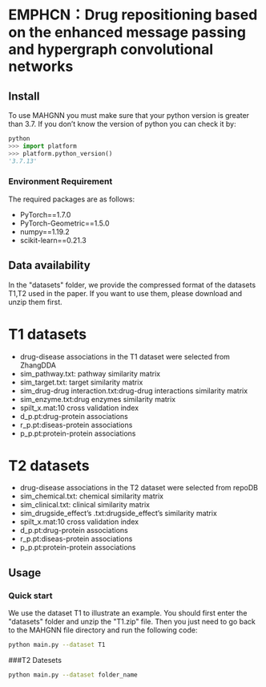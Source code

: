 # EMPHCN：Drug repositioning based on the enhanced message passing and hypergraph convolutional networks
## Install
To use MAHGNN you must make sure that your python version is greater than 3.7. If you don’t know the version of python you can check it by:
```python
python
>>> import platform
>>> platform.python_version()
'3.7.13'
```
### Environment Requirement
The required packages are as follows:
- PyTorch==1.7.0
- PyTorch-Geometric==1.5.0
- numpy==1.19.2
- scikit-learn==0.21.3

## Data availability
In the "datasets" folder, we provide the compressed format of the datasets T1,T2 used in the paper. If you want to use them, please download and unzip them first. 
# T1 datasets
- drug-disease associations in the T1 dataset were selected from ZhangDDA
- sim_pathway.txt: pathway similarity matrix
- sim_target.txt: target similarity matrix
- sim_drug-drug interaction.txt:drug-drug interactions similarity matrix
- sim_enzyme.txt:drug enzymes similarity matrix
- spilt_x.mat:10 cross validation index
- d_p.pt:drug-protein associations
- r_p.pt:diseas-protein associations
- p_p.pt:protein-protein associations
# T2 datasets
- drug-disease associations in the T2 dataset were selected from repoDB
- sim_chemical.txt: chemical similarity matrix
- sim_clinical.txt: clinical similarity matrix
- sim_drugside_effect’s .txt:drugside_effect’s similarity matrix
- spilt_x.mat:10 cross validation index
- d_p.pt:drug-protein associations
- r_p.pt:diseas-protein associations
- p_p.pt:protein-protein associations
## Usage
### Quick start
We use the dataset T1 to illustrate an example. You should first enter the "datasets" folder and unzip the "T1.zip" file. Then you just need to go back to the MAHGNN file directory and run the following code:

```bash
python main.py --dataset T1
```
###T2 Datesets

```bash
python main.py --dataset folder_name
```
